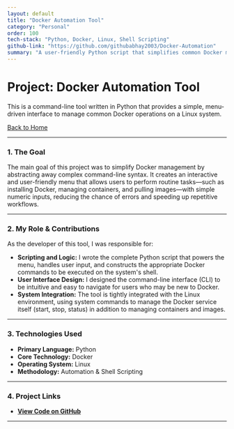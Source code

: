 ```yaml
---
layout: default
title: "Docker Automation Tool"
category: "Personal"
order: 100
tech-stack: "Python, Docker, Linux, Shell Scripting"
github-link: "https://github.com/githubabhay2003/Docker-Automation"
summary: "A user-friendly Python script that simplifies common Docker management tasks on Linux through an interactive command-line menu."
---
```


# Project: Docker Automation Tool

This is a command-line tool written in Python that provides a simple, menu-driven interface to manage common Docker operations on a Linux system.

[Back to Home](./index.md)

---

### 1. The Goal
The main goal of this project was to simplify Docker management by abstracting away complex command-line syntax. It creates an interactive and user-friendly menu that allows users to perform routine tasks—such as installing Docker, managing containers, and pulling images—with simple numeric inputs, reducing the chance of errors and speeding up repetitive workflows.

---

### 2. My Role & Contributions
As the developer of this tool, I was responsible for:

* **Scripting and Logic:** I wrote the complete Python script that powers the menu, handles user input, and constructs the appropriate Docker commands to be executed on the system's shell.
* **User Interface Design:** I designed the command-line interface (CLI) to be intuitive and easy to navigate for users who may be new to Docker.
* **System Integration:** The tool is tightly integrated with the Linux environment, using system commands to manage the Docker service itself (start, stop, status) in addition to managing containers and images.

---

### 3. Technologies Used
* **Primary Language:** Python
* **Core Technology:** Docker
* **Operating System:** Linux
* **Methodology:** Automation & Shell Scripting

---

### 4. Project Links
* **<a href="https://github.com/githubabhay2003/Docker-Automation" target="_blank" rel="noopener noreferrer">View Code on GitHub</a>**

---